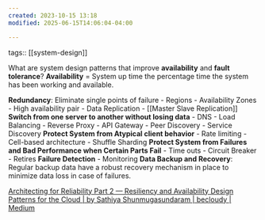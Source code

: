 ```yaml
---
created: 2023-10-15 13:18
modified: 2025-06-15T14:06:04-04:00

---
```

tags:: [[system-design]]

What are system design patterns that improve **availability** and **fault tolerance**?
**Availability** =  System up time the percentage time the system has been working and available.

**Redundancy**: Eliminate single points of failure
	- Regions
	- Availability Zones
	- High availability pair
	- Data Replication
		- [[Master Slave Replication]]
**Switch from one server to another without losing data**
	- DNS
	- Load Balancing
	- Reverse Proxy
	- API Gateway
	- Peer Discovery
	- Service Discovery
**Protect System from Atypical client behavior**
	- Rate limiting
	- Cell-based architecture
	- Shuffle Sharding
**Protect System from Failures and Bad Performance when Certain Parts Fail**
	- Time outs
	- Circuit Breaker
	- Retires
**Failure Detection**
	- Monitoring
**Data Backup and Recovery**: Regular backup data have a robust recovery mechanism in place to minimize data loss in case of failures.

[Architecting for Reliability Part 2 — Resiliency and Availability Design Patterns for the Cloud | by Sathiya Shunmugasundaram | becloudy | Medium](https://medium.com/becloudy/architecting-for-reliability-part-2-resiliency-and-availability-design-patterns-for-the-cloud-cf7aaaed0df2)
